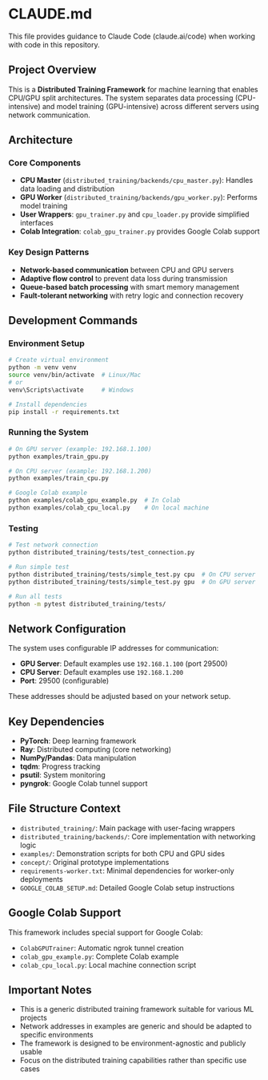 # CLAUDE.md

This file provides guidance to Claude Code (claude.ai/code) when working with code in this repository.

## Project Overview

This is a **Distributed Training Framework** for machine learning that enables CPU/GPU split architectures. The system separates data processing (CPU-intensive) and model training (GPU-intensive) across different servers using network communication.

## Architecture

### Core Components
- **CPU Master** (`distributed_training/backends/cpu_master.py`): Handles data loading and distribution
- **GPU Worker** (`distributed_training/backends/gpu_worker.py`): Performs model training
- **User Wrappers**: `gpu_trainer.py` and `cpu_loader.py` provide simplified interfaces
- **Colab Integration**: `colab_gpu_trainer.py` provides Google Colab support

### Key Design Patterns
- **Network-based communication** between CPU and GPU servers
- **Adaptive flow control** to prevent data loss during transmission
- **Queue-based batch processing** with smart memory management
- **Fault-tolerant networking** with retry logic and connection recovery

## Development Commands

### Environment Setup
```bash
# Create virtual environment
python -m venv venv
source venv/bin/activate  # Linux/Mac
# or
venv\Scripts\activate     # Windows

# Install dependencies
pip install -r requirements.txt
```

### Running the System
```bash
# On GPU server (example: 192.168.1.100)
python examples/train_gpu.py

# On CPU server (example: 192.168.1.200)
python examples/train_cpu.py

# Google Colab example
python examples/colab_gpu_example.py  # In Colab
python examples/colab_cpu_local.py    # On local machine
```

### Testing
```bash
# Test network connection
python distributed_training/tests/test_connection.py

# Run simple test
python distributed_training/tests/simple_test.py cpu  # On CPU server
python distributed_training/tests/simple_test.py gpu  # On GPU server

# Run all tests
python -m pytest distributed_training/tests/
```

## Network Configuration

The system uses configurable IP addresses for communication:
- **GPU Server**: Default examples use `192.168.1.100` (port 29500)
- **CPU Server**: Default examples use `192.168.1.200`
- **Port**: 29500 (configurable)

These addresses should be adjusted based on your network setup.

## Key Dependencies

- **PyTorch**: Deep learning framework
- **Ray**: Distributed computing (core networking)
- **NumPy/Pandas**: Data manipulation
- **tqdm**: Progress tracking
- **psutil**: System monitoring
- **pyngrok**: Google Colab tunnel support

## File Structure Context

- `distributed_training/`: Main package with user-facing wrappers
- `distributed_training/backends/`: Core implementation with networking logic
- `examples/`: Demonstration scripts for both CPU and GPU sides
- `concept/`: Original prototype implementations
- `requirements-worker.txt`: Minimal dependencies for worker-only deployments
- `GOOGLE_COLAB_SETUP.md`: Detailed Google Colab setup instructions

## Google Colab Support

This framework includes special support for Google Colab:
- `ColabGPUTrainer`: Automatic ngrok tunnel creation
- `colab_gpu_example.py`: Complete Colab example
- `colab_cpu_local.py`: Local machine connection script

## Important Notes

- This is a generic distributed training framework suitable for various ML projects
- Network addresses in examples are generic and should be adapted to specific environments
- The framework is designed to be environment-agnostic and publicly usable
- Focus on the distributed training capabilities rather than specific use cases